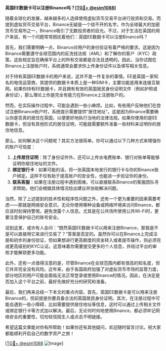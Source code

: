 **英国EE数据卡可以注册Binance吗？[[TG💪+ @esim1088](https://t.me/s/esim1088)]**

随着全球化的发展，越来越多的人选择使用虚拟货币交易平台进行投资和交易。而提到虚拟货币交易平台，Binance无疑是一个绕不开的名字。作为全球最大的加密货币交易所之一，Binance吸引了无数投资者的目光。不过，对于生活在英国的用户来说，有一个问题常常困扰着他们：英国EE数据卡可以注册Binance吗？

首先，我们需要明确一点，Binance对用户的身份验证有着严格的要求。这是因为Binance需要遵守全球范围内的反洗钱法规（AML）和了解你的客户（KYC）政策。这些规定旨在确保平台上的所有交易都是合法且透明的。因此，当你试图在Binance上注册账户时，系统通常会要求你上传身份证件以及填写相关信息。

对于持有英国EE数据卡的用户来说，这并不是一件复杂的事情。EE是英国一家知名的电信运营商，其提供的数据卡本质上是一种SIM卡，主要功能是用来连接互联网。如果你持有EE数据卡，并且拥有有效的英国居民身份证明文件（例如护照或身份证），那么理论上你是完全有能力在Binance上注册账户的。

然而，在实际操作过程中，可能会遇到一些小麻烦。比如，有些用户反映他们在尝试注册Binance账户时，系统提示需要提供“居住地址”。这是因为Binance需要确认你是否真的居住在英国，以便更好地执行当地的法律法规。如果你使用的是EE数据卡，但没有其他形式的居住证明，可能就需要额外准备一些材料来证明你的居住地信息。

那么，如何解决这个问题呢？其实方法很简单。你可以通过以下几种方式来增强你的账户可信度：

1. **上传居住证明**：除了身份证件外，还可以上传水电费账单、银行对账单等能够证明你居住地址的文件。
2. **绑定银行卡**：如果可能的话，将一张英国本地发行的银行卡与你的Binance账户绑定。这样不仅有助于提高账户的安全性，也能进一步验证你的身份。
3. **联系客服**：如果在注册过程中遇到困难，可以直接联系Binance的客服团队寻求帮助。他们会根据具体情况给出建议并协助解决问题。

当然，除了上述提到的技术性和程序性问题之外，还有一个更为重要的因素需要考虑——那就是网络安全意识。无论你使用哪种设备或网络环境来访问Binance，都应该时刻保持警惕，避免泄露个人信息。尤其是在公共场所使用公共Wi-Fi时，更要注意保护自己的账号安全。

说到这里，或许有人会问：“既然英国EE数据卡可以用来注册Binance，那我是不是可以直接用它来进行交易了？”答案是否定的。虽然你可以在Binance上完成注册和初步的身份验证，但如果想进行更高额度的资金转入或者提币操作，则必须完成更高级别的KYC认证。这意味着你需要提交更多的个人信息，并经过平台的审核才能解锁更多功能。

此外，还有一点值得注意的是，尽管Binance在全球范围内都有很高的知名度，但它并非完全没有风险。近年来，由于各国政府加强了对虚拟货币市场的监管力度，部分地区的用户可能会面临无法正常登录或使用Binance的情况。因此，在决定是否加入这个平台之前，最好先做好充分的研究和准备。

最后，我们再来总结一下本文的重点内容。首先，英国EE数据卡是可以用来注册Binance的，但前提是你要具备合法的英国居民身份证明。其次，在注册过程中可能会遇到一些小障碍，比如需要提供居住地址等信息，这时可以通过上传相关文件或绑定银行卡等方式加以解决。最后，无论何时何地使用Binance，都必须牢记网络安全的重要性，切勿轻信陌生人或点击不明链接。

希望这篇文章能对你有所帮助！如果你还有其他疑问，欢迎随时留言讨论。祝大家都能顺利开启自己的数字资产之旅！

[[TG💪+ @esim1088](https://t.me/s/esim1088) ![Image](https://i.postimg.cc/4NQfJmqS/Snipaste-2025-05-13-00-14-12.png)]